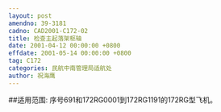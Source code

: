 ```yaml
---
layout: post
amendno: 39-3181
cadno: CAD2001-C172-02
title: 检查主起落架枢轴
date: 2001-04-12 00:00:00 +0800
effdate: 2001-05-14 00:00:00 +0800
tag: C172
categories: 民航中南管理局适航处
author: 祝海鹰
---
```


##适用范围:
序号691和172RG0001到172RG1191的172RG型飞机。

